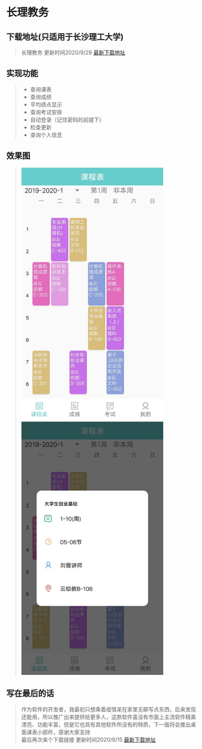 # 长理教务
##  下载地址(只适用于长沙理工大学)
>长理教务 更新时间2020/9/28 [最新下载地址](http://47.106.159.165:8081/apk/CSUST.apk)
##  实现功能
>* 查询课表<br> 
>* 查询成绩<br> 
>* 平均绩点显示<br>
>* 查询考试安排<br> 
>* 自动登录（记住密码的前提下）<br> 
>* 检查更新<br> 
>* 查询个人信息<br> 
##  效果图
><img src="https://github.com/892681347/EduAdminPic/raw/master/TimetablePic_1.jpg"  alt="课程表页面" width="375px"/>
><img src="https://github.com/892681347/EduAdminPic/raw/master/TimetablePic_2.jpg"  alt="课程表页面" width="375px"/>
##  写在最后的话
>作为软件的开发者，我最初只想乘着疫情呆在家里无聊写点东西，后来发现还能用，所以推广出来提供给更多人，这款软件虽没有市面上主流软件精美漂亮、功能丰富，但是它也具有其他软件所没有的特质，下一版将会推出桌面课表小部件，感谢大家支持<br>最后再次来个下载链接 更新时间2020/9/15 [最新下载地址](http://47.106.159.165:8081/apk/CSUST.apk)
